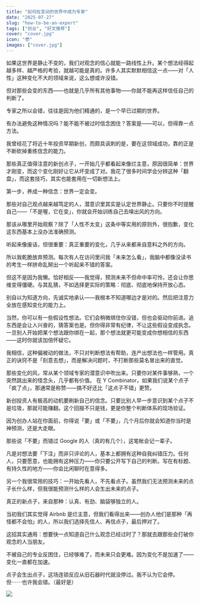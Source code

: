 ```yaml
---
title: "如何在变动的世界中成为专家"
date: "2025-07-27"
slug: "how-to-be-an-expert"
tags: ["创业", "好文推荐"]
cover: "cover.jpg"
icon: "😎"
images: ["cover.jpg"]
---
```

如果这世界是静止不变的，我们对观念的信心就能一路线性上升。某个想法经得起越多样、越严格的考验，就越可能是真的。许多人其实默默相信这一点——对「人性」这种变化不大的领域来说，这么想或许没错。



但对那些会变的东西——也就是几乎所有其他事物——你就不能再这样信任自己的判断了。



专家之所以会错，往往是因为他们精通的，是一个早已过期的世界。



有办法避免这种情况吗？能不能不被过时信念困住？答案是——可以，但得靠一点方法。



我曾经花了将近十年投资早期新创，而颇具讽刺的是，要在这领域成功，靠的正是不断砍掉重练信念的能力。



那些真正值得注意的新创点子，一开始几乎都看起来像烂主意，原因很简单：世界才刚变，而这个变化刚好让它从坏变成了对。我花了很多时间学会分辨这种「翻盘」，而这套技巧，其实也能套用在一切新想法上。



第一步，养成一种信念：世界一定会变。



那些对自己观点越来越笃定的人，潜意识里其实是认定世界静止。只要你不时提醒自己——「不是喔，它在变」，你就会开始训练自己去嗅出风的方向。



那该从哪里开始观察？除了「人性不太变」这条中等实用的原则外，很抱歉，变化这东西基本上没办法准确预测。



听起来像废话，但很重要：真正重要的变化，几乎从来都来自意料之外的方向。



所以我乾脆放弃预测。每次有人在访问里问我「未来怎么看」，我脑中都像没读书的考生一样拼命乱掰出一个听起来不错的答案。



但这不是因为我懒。恰好相反——我觉得，预测未来不但命中率可怜，还会让你思维变得僵硬。与其乱猜，不如选择更实际的策略：彻底、彻底地保持开放心态。



别自以为知道方向，先诚实地承认——我根本不知道哪边才是对的。然后把注意力全放在感知变化的能力上。



当然，你可以有一些假设性想法。它们会稍微绑住你没错，但也会驱动你前进。追东西是会让人兴奋的，猜答案也是。但你得非常有纪律，不让这些假设变成执念。
一旦别人开始把某个想法跟你绑在一起，那个想法就更可能变成你想相信的东西——这时你就该加倍怀疑它。



我相信，这种偏被动的做法，不只对判断想法有帮助，连产出想法也一样管用。真正的诀窍不是「刻意去想」，而是解决问题时，不打断那些莫名冒出来的直觉。



那些变化的风，常从某个领域专家的潜意识中吹出来。只要你对某件事够熟，一个突然跳出来的怪念头，几乎都有价值。
在 Y Combinator，如果我们说某个点子「疯了点」，那通常是称赞——搞不好还比「这点子不错」更赞。



新创投资人有极高的动机要刷新自己的信念。只要比别人早一步意识到某个点子不是垃圾，那就可能赚翻。这个回报不只是钱，更是你整个判断体系的现场验证。



因为创办人站在你面前，你得说「要」或「不要」，几个月后你就会知道你当时是神预测，还是大走眼。



那些说「不要」而错过 Google 的人（真的有几个），这笔帐会记一辈子。



凡是对想法要「下注」而非只评论的人，基本上都拥有这种自我纠错压力。任何人，只要愿意，也能拥有这种压力——你只要公开写下自己的判断。写在有标题、有持久性的地方——你会比闲聊时在意得多。



另一个我很常用的技巧：一开始先看人，不先看点子。虽然我们无法预测未来的点子长什么样，但我很能预测什么样的人会生出未来的点子。



真正的新点子，来自那种：认真、有劲、脑袋够独立的人。



当初我们其实觉得 Airbnb 是烂主意，但我们看得出来——创办人他们是那种「再怪都不会怕」的人，所以我们选择先信人、再信点子，最后押对了。



这招其实通用：想要快一点知道自己什么观念已经过时了？那就去跟那些会打破你观念的人当朋友。



不被自己的专业反困住，已经够难了，而未来只会更难。因为变化不是加速了——变化一直都在加速。



点子会生出点子，这场连锁反应从旧石器时代就没停过。我不认为它会停。
但⋯⋯也许我会错。（最好是）




![](https://prod-files-secure.s3.us-west-2.amazonaws.com/112d0858-5090-4d34-a606-b75eb8d65fd2/46476355-9cf3-4e99-9b7a-3531bc426380/1000202064.png?X-Amz-Algorithm=AWS4-HMAC-SHA256&X-Amz-Content-Sha256=UNSIGNED-PAYLOAD&X-Amz-Credential=ASIAZI2LB466WMD5T5ED%2F20251013%2Fus-west-2%2Fs3%2Faws4_request&X-Amz-Date=20251013T065347Z&X-Amz-Expires=3600&X-Amz-Security-Token=IQoJb3JpZ2luX2VjEJf%2F%2F%2F%2F%2F%2F%2F%2F%2F%2FwEaCXVzLXdlc3QtMiJGMEQCIDLIY9Eu0M7MbBRG3FV1hEAD%2F%2FP%2BltciLEl7p1ir9OEjAiAHPRCnDf7vmZYxIaYSHvh7r6HfQSyKuMflH2yTGdlbDCr%2FAwhAEAAaDDYzNzQyMzE4MzgwNSIMIkMN8GutCclZnUpuKtwDDMvb9%2B6NRnLRQoBREau4hvIe3X8Ee8s8J%2BhWKynYus2%2BtIXVuRmHJVJ12aqLtcGxlaZJD%2BJzTNTiXmj0%2FC9u6PTYIQr2S0yKlVqjR281Oq%2F0K0Zk1WLEAj%2F3uQAJv54u9If5xux1MwUvjVu7QTWxgkhj1VDEuS77aceE0o%2FqvO7cgWc1IydMvGI%2FCvByWoYa36k2Zgq%2BXJm%2F9zyoW1unSZmwipcoeZuZ%2FfQsVR4%2F36cu2RKRDhYgEszNhZayxWjTlPInSdCUoi36jM6hgYmZVrcPJbY9GAx%2F0A6Dn9%2FKVN6J9KdRIj5Xm%2BZnbLROFaDPolWMzXAYRC4TWL%2BrBcbF1miq%2BUWR3uzTmlWMMt2wy5G%2BE2L5Qcb27vM712d%2F2OUiJ7GzdPC%2BJ8DdGoBvyUdrCGVAY5FKBEQ5mY9Nkgc8w10YIsj028APpOZqOrnj5LSZ88ya9YemoBsvhcxAcAE5wtAekCUEw73YvY69WUqV9KZMMGAcrsYC%2B7tDzpKPDnyETe5KJ8bSnKDVg5V72tmZ%2B7iu731oESE%2BjJ%2F3Rpl6dWSbjK22er%2FirAUF7%2FFzTUOBHL7ajTIwWB6f1sYyxQB%2Bc%2BlFG1RoHRB4Luo5lbSb592yjGmr1jjVKX%2BIvFowz7yyxwY6pgFX%2FE2Ey95bPcLhUnAtrAKMRrEgP3tA%2BnhIOoxtDm5phorysi7OuOH6uiDrbTYJck8dOkSppgZWhbIj09cnAeX2JvOvOLG31d%2BDVuLitp511HlmNOJWzzVs7Ks9SNU3351%2BwDvsv7HCpOn1D7b80hNXGIxT7dnbLJW%2FHBXV5acCNdFc%2Fk9HHGLDpPYMBuHnvoC8hXAnBFdzfk5eJTF%2BUJS3XgB3Z8Yu&X-Amz-Signature=0ad60f172d2f4dfe644674cc07672ba4ccc9f1878460310ea51c2c232c0e9b01&X-Amz-SignedHeaders=host&x-amz-checksum-mode=ENABLED&x-id=GetObject)


